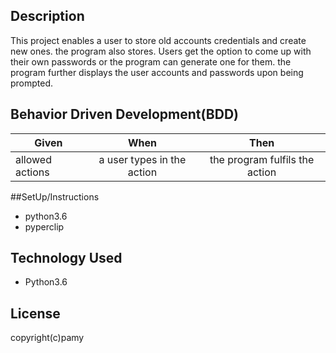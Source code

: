 ## Description
This project enables a user to store old accounts credentials and
create new ones. the program also stores. Users get the option to come up with
their own passwords or the program can generate one for them. the program further
displays the user accounts and passwords upon being prompted.
## Behavior Driven Development(BDD)
| Given                 | When                       | Then                              |
  | ----------------------|:--------------------------:|:---------------------------------:|
  | allowed actions       | a user types in the action | the program fulfils the action    |

##SetUp/Instructions
   
   * python3.6
   * pyperclip
## Technology Used
* Python3.6
## License
   copyright(c)pamy
